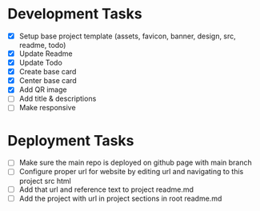 # Development Tasks

- [x] Setup base project template (assets, favicon, banner, design, src, readme, todo)
- [x] Update Readme
- [x] Update Todo
- [x] Create base card
- [x] Center base card
- [x] Add QR image
- [ ] Add title & descriptions
- [ ] Make responsive

# Deployment Tasks

- [ ] Make sure the main repo is deployed on github page with main branch
- [ ] Configure proper url for website by editing url and navigating to this project src html
- [ ] Add that url and reference text to project readme.md
- [ ] Add the project with url in project sections in root readme.md

